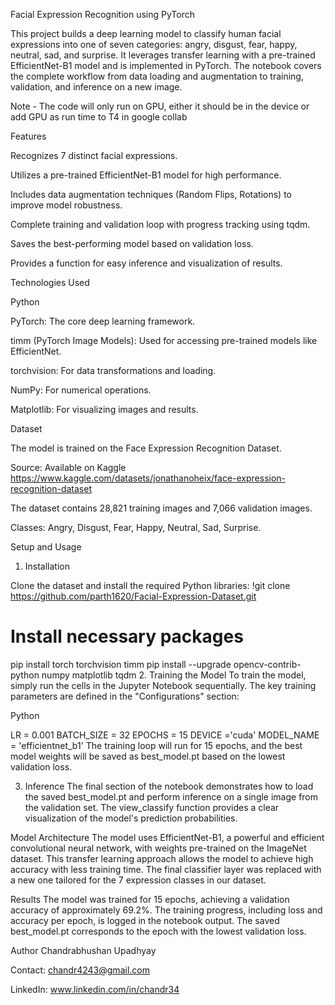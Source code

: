 Facial Expression Recognition using PyTorch

This project builds a deep learning model to classify human facial expressions into one of seven categories: angry, disgust, fear, happy, neutral, sad, and surprise. It leverages transfer learning with a pre-trained EfficientNet-B1 model and is implemented in PyTorch. The notebook covers the complete workflow from data loading and augmentation to training, validation, and inference on a new image.


Note - The code will only run on GPU, either it should be in the device or add GPU as run time to T4 in google collab 


Features
          
  Recognizes 7 distinct facial expressions.
          
  Utilizes a pre-trained EfficientNet-B1 model for high performance.

  Includes data augmentation techniques (Random Flips, Rotations) to improve model robustness.

  Complete training and validation loop with progress tracking using tqdm.

  Saves the best-performing model based on validation loss.

  Provides a function for easy inference and visualization of results.

Technologies Used

  Python

  PyTorch: The core deep learning framework.

  timm (PyTorch Image Models): Used for accessing pre-trained models like EfficientNet.

  torchvision: For data transformations and loading.

  NumPy: For numerical operations.

  Matplotlib: For visualizing images and results.

Dataset

The model is trained on the Face Expression Recognition Dataset.

Source: Available on Kaggle https://www.kaggle.com/datasets/jonathanoheix/face-expression-recognition-dataset

The dataset contains 28,821 training images and 7,066 validation images.

Classes: Angry, Disgust, Fear, Happy, Neutral, Sad, Surprise.

Setup and Usage
1. Installation

Clone the dataset and install the required Python libraries:
!git clone https://github.com/parth1620/Facial-Expression-Dataset.git


# Install necessary packages
pip install torch torchvision timm
pip install --upgrade opencv-contrib-python numpy matplotlib tqdm
2. Training the Model
To train the model, simply run the cells in the Jupyter Notebook sequentially. The key training parameters are defined in the "Configurations" section:

Python

LR = 0.001
BATCH_SIZE = 32
EPOCHS = 15
DEVICE ='cuda'
MODEL_NAME = 'efficientnet_b1'
The training loop will run for 15 epochs, and the best model weights will be saved as best_model.pt based on the lowest validation loss.

3. Inference
The final section of the notebook demonstrates how to load the saved best_model.pt and perform inference on a single image from the validation set. The view_classify function provides a clear visualization of the model's prediction probabilities.

Model Architecture
The model uses EfficientNet-B1, a powerful and efficient convolutional neural network, with weights pre-trained on the ImageNet dataset. This transfer learning approach allows the model to achieve high accuracy with less training time. The final classifier layer was replaced with a new one tailored for the 7 expression classes in our dataset.

Results
The model was trained for 15 epochs, achieving a validation accuracy of approximately 69.2%. The training progress, including loss and accuracy per epoch, is logged in the notebook output. The saved best_model.pt corresponds to the epoch with the lowest validation loss.

Author
Chandrabhushan Upadhyay

Contact: chandr4243@gmail.com

LinkedIn: www.linkedin.com/in/chandr34
